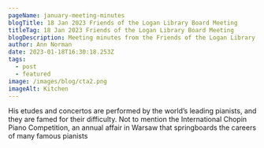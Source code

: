 ```yaml
---
pageName: january-meeting-minutes
blogTitle: 18 Jan 2023 Friends of the Logan Library Board Meeting
titleTag: 18 Jan 2023 Friends of the Logan Library Board Meeting
blogDescription: Meeting minutes from the Friends of the Logan Library Board Meeting in January 18, 2023
author: Ann Norman
date: 2023-01-18T16:30:18.253Z
tags:
  - post
  - featured
image: /images/blog/cta2.png
imageAlt: Kitchen
---
```

His etudes and concertos are performed by the world’s leading pianists, and they are famed for their difficulty. Not to mention the International Chopin Piano Competition, an annual affair in Warsaw that springboards the careers of many famous pianists